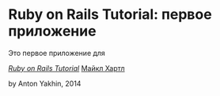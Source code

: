 # Ruby on Rails Tutorial: первое приложение

Это первое приложение для

[*Ruby on Rails Tutorial*](http://railstutorial.org/)
             [Майкл Хартл](http://michaelhartl.com/)

 by Anton Yakhin, 2014